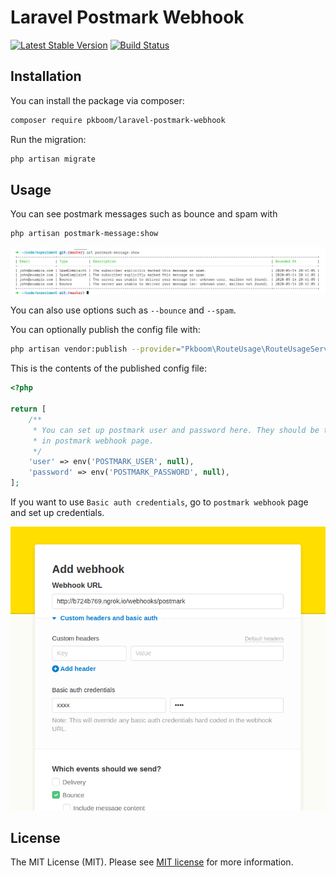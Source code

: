 # Laravel Postmark Webhook

[![Latest Stable Version](https://poser.pugx.org/pkboom/laravel-calm/v/stable)](https://packagist.org/packages/pkboom/laravel-calm)
[![Build Status](https://travis-ci.com/pkboom/laravel-calm.svg?branch=master)](https://travis-ci.com/pkboom/laravel-calm)

## Installation

You can install the package via composer:

```bash
composer require pkboom/laravel-postmark-webhook
```

Run the migration:

```bash
php artisan migrate
```

## Usage

You can see postmark messages such as bounce and spam with

```bash
php artisan postmark-message:show
```

<img src="/images/demo.png" width="800"  title="demo">

You can also use options such as `--bounce` and `--spam`.

You can optionally publish the config file with:

```bash
php artisan vendor:publish --provider="Pkboom\RouteUsage\RouteUsageServiceProvider" --tag="config"
```

This is the contents of the published config file:

```php
<?php

return [
    /**
     * You can set up postmark user and password here. They should be the same values as you set up
     * in postmark webhook page.
     */
    'user' => env('POSTMARK_USER', null),
    'password' => env('POSTMARK_PASSWORD', null),
];
```

If you want to use `Basic auth credentials`, go to `postmark webhook` page and set up credentials.

<img src="/images/demo2.png" width="800"  title="demo">

## License

The MIT License (MIT). Please see [MIT license](http://opensource.org/licenses/MIT) for more information.
